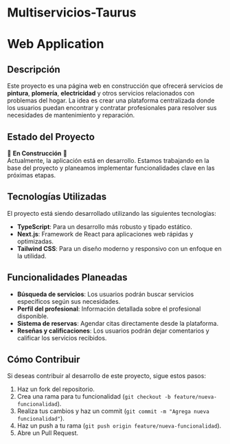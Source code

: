# Multiservicios-Taurus
# Web Application

## Descripción

Este proyecto es una página web en construcción que ofrecerá servicios de **pintura**, **plomería**, **electricidad** y otros servicios relacionados con problemas del hogar. La idea es crear una plataforma centralizada donde los usuarios puedan encontrar y contratar profesionales para resolver sus necesidades de mantenimiento y reparación.

## Estado del Proyecto

🚧 **En Construcción** 🚧  
Actualmente, la aplicación está en desarrollo. Estamos trabajando en la base del proyecto y planeamos implementar funcionalidades clave en las próximas etapas.

## Tecnologías Utilizadas

El proyecto está siendo desarrollado utilizando las siguientes tecnologías:

- **TypeScript**: Para un desarrollo más robusto y tipado estático.
- **Next.js**: Framework de React para aplicaciones web rápidas y optimizadas.
- **Tailwind CSS**: Para un diseño moderno y responsivo con un enfoque en la utilidad.

## Funcionalidades Planeadas

- **Búsqueda de servicios**: Los usuarios podrán buscar servicios específicos según sus necesidades.
- **Perfil del profesional**: Información detallada sobre el profesional disponible.
- **Sistema de reservas**: Agendar citas directamente desde la plataforma.
- **Reseñas y calificaciones**: Los usuarios podrán dejar comentarios y calificar los servicios recibidos.

## Cómo Contribuir

Si deseas contribuir al desarrollo de este proyecto, sigue estos pasos:

1. Haz un fork del repositorio.
2. Crea una rama para tu funcionalidad (`git checkout -b feature/nueva-funcionalidad`).
3. Realiza tus cambios y haz un commit (`git commit -m "Agrega nueva funcionalidad"`).
4. Haz un push a tu rama (`git push origin feature/nueva-funcionalidad`).
5. Abre un Pull Request.
